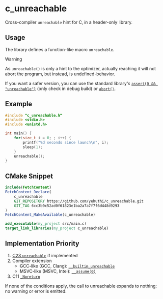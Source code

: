 # c_unreachable

Cross-compiler `unreachable` hint for C, in a header-only library.

## Usage

The library defines a function-like macro `unreachable`.

> [!WARNING]
> As `unreachable()` is only a hint to the optimizer, actually reaching it will not abort
> the program, but instead, is undefined-behavior.
>
> If you want a safer version, you can use the standard library's [`assert(0 && "unreachable")`](https://en.cppreference.com/w/cpp/error/assert) (only check in debug build) or [`abort()`](https://en.cppreference.com/w/c/program/abort).

## Example

```c
#include "c_unreachable.h"
#include <stdio.h>
#include <unistd.h>

int main() {
    for(size_t i = 0; ; i++) {
        printf("%d seconds since launch\n", i);
        sleep(1);
    }
    unreachable();
}
```

## CMake Snippet

```cmake
include(FetchContent)
FetchContent_Declare(
    c_unreachable
    GIT_REPOSITORY https://github.com/yehuthi/c_unreachable.git
    GIT_TAG 6cc3b0c52ad0f61823e1ba2a7a7f7f6d448d9293
)
FetchContent_MakeAvailable(c_unreachable)

add_executable(my_project src/main.c)
target_link_libraries(my_project c_unreachable)
```

## Implementation Priority

1. [C23 `unreachable`](https://en.cppreference.com/w/c/program/unreachable) if implemented
2. Compiler extension
    - GCC-like (GCC, Clang): [`__builtin_unreachable`](https://gcc.gnu.org/onlinedocs/gcc/Other-Builtins.html#index-_005f_005fbuiltin_005funreachable)
    - MSVC-like (MSVC, Intel): [`__assume(0)`](https://learn.microsoft.com/en-us/cpp/intrinsics/assume)
3. C11 [`_Noreturn`](https://en.cppreference.com/w/c/language/_Noreturn)

If none of the conditions apply, the call to unreachable expands to nothing; no warning or error is emitted.
